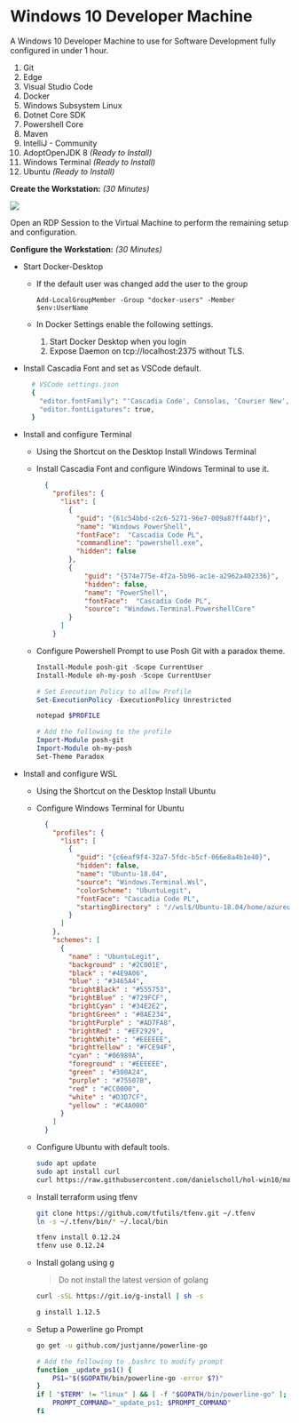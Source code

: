 # Windows 10 Developer Machine

A Windows 10 Developer Machine to use for Software Development fully configured in under 1 hour.

1. Git
1. Edge
1. Visual Studio Code
1. Docker
1. Windows Subsystem Linux
1. Dotnet Core SDK
1. Powershell Core
1. Maven
1. IntelliJ - Community
1. AdoptOpenJDK 8 _(Ready to Install)_
1. Windows Terminal _(Ready to Install)_
1. Ubuntu _(Ready to Install)_

__Create the Workstation:__ _(30 Minutes)_


<a href="https://portal.azure.com/#create/Microsoft.Template/uri/https%3A%2F%2Fraw.githubusercontent.com%2FNickKarsky%2Fhol-win10%2Fmaster%2Fazuredeploy.json" target="_blank">
    <img src="http://azuredeploy.net/deploybutton.png"/>
</a>


Open an RDP Session to the Virtual Machine to perform the remaining setup and configuration.

__Configure the Workstation:__ _(30 Minutes)_

- Start Docker-Desktop

   - If the default user was changed add the user to the group

        `Add-LocalGroupMember -Group "docker-users" -Member $env:UserName`

   - In Docker Settings enable the following settings.

        1. Start Docker Desktop when you login
        2. Expose Daemon on tcp://localhost:2375 without TLS.

- Install Cascadia Font and set as VSCode default.

  ```bash
    # VSCode settings.json
    {
      "editor.fontFamily": "'Cascadia Code', Consolas, 'Courier New', monospace",
      "editor.fontLigatures": true,
    }
  ```

- Install and configure Terminal

    - Using the Shortcut on the Desktop Install Windows Terminal

    - Install Cascadia Font and configure Windows Terminal to use it.

      ```json
        {
          "profiles": {
            "list": [
              {
                "guid": "{61c54bbd-c2c6-5271-96e7-009a87ff44bf}",
                "name": "Windows PowerShell",
                "fontFace":  "Cascadia Code PL",
                "commandline": "powershell.exe",
                "hidden": false
              },
              {
                  "guid": "{574e775e-4f2a-5b96-ac1e-a2962a402336}",
                  "hidden": false,
                  "name": "PowerShell",
                  "fontFace":  "Cascadia Code PL",
                  "source": "Windows.Terminal.PowershellCore"
              }
            ]
          }
      ```

    - Configure Powershell Prompt to use Posh Git with a paradox theme.

        ```powershell
        Install-Module posh-git -Scope CurrentUser
        Install-Module oh-my-posh -Scope CurrentUser

        # Set Execution Policy to allow Profile
        Set-ExecutionPolicy -ExecutionPolicy Unrestricted

        notepad $PROFILE

        # Add the following to the profile
        Import-Module posh-git
        Import-Module oh-my-posh
        Set-Theme Paradox
        ```


- Install and configure WSL

  - Using the Shortcut on the Desktop Install Ubuntu

  - Configure Windows Terminal for Ubuntu

    ```json
      {
        "profiles": {
          "list": [
            {
              "guid": "{c6eaf9f4-32a7-5fdc-b5cf-066e8a4b1e40}",
              "hidden": false,
              "name": "Ubuntu-18.04",
              "source": "Windows.Terminal.Wsl",
              "colorScheme": "UbuntuLegit",
              "fontFace": "Cascadia Code PL",
              "startingDirectory" : "//wsl$/Ubuntu-18.04/home/azureuser"
            }
          ]
        },
        "schemes": [
          {
            "name" : "UbuntuLegit",
            "background" : "#2C001E",
            "black" : "#4E9A06",
            "blue" : "#3465A4",
            "brightBlack" : "#555753",
            "brightBlue" : "#729FCF",
            "brightCyan" : "#34E2E2",
            "brightGreen" : "#8AE234",
            "brightPurple" : "#AD7FA8",
            "brightRed" : "#EF2929",
            "brightWhite" : "#EEEEEE",
            "brightYellow" : "#FCE94F",
            "cyan" : "#06989A",
            "foreground" : "#EEEEEE",
            "green" : "#300A24",
            "purple" : "#75507B",
            "red" : "#CC0000",
            "white" : "#D3D7CF",
            "yellow" : "#C4A000"
          }
        ]
      }
    ```

  - Configure Ubuntu with default tools.

    ```bash
    sudo apt update
    sudo apt install curl
    curl https://raw.githubusercontent.com/danielscholl/hol-win10/master/setup.sh | sudo bash
    ```

  - Install terraform using tfenv

    ```bash
    git clone https://github.com/tfutils/tfenv.git ~/.tfenv
    ln -s ~/.tfenv/bin/* ~/.local/bin

    tfenv install 0.12.24
    tfenv use 0.12.24
    ```

  - Install golang using g
    > Do not install the latest version of golang

    ```bash
    curl -sSL https://git.io/g-install | sh -s

    g install 1.12.5
    ```

  - Setup a Powerline go Prompt

    ```bash
    go get -u github.com/justjanne/powerline-go

    # Add the following to .bashrc to modify prompt
    function _update_ps1() {
        PS1="$($GOPATH/bin/powerline-go -error $?)"
    }
    if [ "$TERM" != "linux" ] && [ -f "$GOPATH/bin/powerline-go" ]; then
        PROMPT_COMMAND="_update_ps1; $PROMPT_COMMAND"
    fi
    ```
